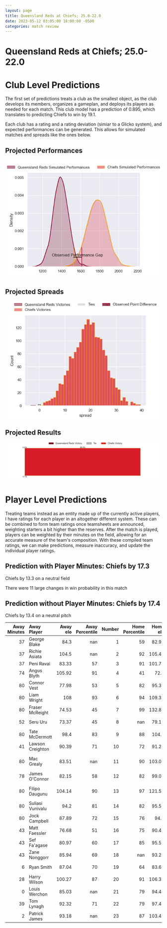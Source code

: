 ```yaml
---  
layout: page  
title: Queensland Reds at Chiefs; 25.0-22.0  
date: 2023-05-12 03:05:00 18:00:00 -0500  
categories: match review  
---
```

# Queensland Reds at Chiefs; 25.0-22.0

# Club Level Predictions


The first set of predictions treats a club as the smallest object, as the club develops its members, organizes a gameplan, and deploys its players as needed for each match. This club model has a prediction of 0.895, which translates to predicting Chiefs to win by 19.1.

Each club has a rating and a rating deviation (simiar to a Glicko system), and expected performances can be generated. This allows for simulated matches and spreads like the ones below.
## Projected Performances


![Projected Performances](plots/performances_2023-05-12-Chiefs-QueenslandReds.png)
## Projected Spreads


![Projected Spreads](plots/spreads_2023-05-12-Chiefs-QueenslandReds.png)
## Projected Results


![Projected Results](plots/resultbar_2023-05-12-Chiefs-QueenslandReds.png)
# Player Level Predictions


Treating teams instead as an entity made up of the currently active players, I have ratings for each player in an altogether different system. These can be combined to form team ratings once teamsheets are announced, weighting starters a bit higher than the reserves. After the match is played, players can be weighted by their minutes on the field, allowing for an accurate measure of the team's composition. With these compiled team ratings, we can make predictions, measure inaccuracy, and update the individual player ratings.
## Prediction with Player Minutes: Chiefs by 17.3


Chiefs by 13.3 on a neutral field

There were 11 large changes in win probability in this match
## Prediction without Player Minutes: Chiefs by 17.4


Chiefs by 13.4 on a neutral pitch



|   Away Minutes | Away Player      |   Away elo |   Away Percentile |   Number |   Home Percentile |   Home elo | Home Player            |   Home Minutes |
|---------------:|:-----------------|-----------:|------------------:|---------:|------------------:|-----------:|:-----------------------|---------------:|
|             37 | George Blake     |      84.3  |               nan |        1 |                59 |      82.93 | Jared Proffit          |             52 |
|             37 | Richie Asiata    |     104.5  |               nan |        2 |                92 |     105.49 | Bradley Slater         |             57 |
|             37 | Peni Ravai       |      83.33 |                57 |        3 |                91 |     101.75 | John Ryan              |             64 |
|             74 | Angus Blyth      |     105.92 |                91 |        4 |                41 |      72.9  | Tupou Vaa'i            |             80 |
|             80 | Connor Vest      |      77.98 |                53 |        5 |                82 |      95.35 | Josh Lord              |             13 |
|             80 | Liam Wright      |     108    |                93 |        6 |                94 |     109.35 | Samipeni Finau         |             80 |
|             80 | Fraser McReight  |      74.53 |                45 |        7 |                99 |     132.83 | Luke Jacobson          |             80 |
|             52 | Seru Uru         |      73.37 |                45 |        8 |               nan |      79.11 | Simon Parker           |             62 |
|             80 | Tate McDermott   |      98.4  |                83 |        9 |                88 |     104.6  | Cortez Ratima          |             63 |
|             41 | Lawson Creighton |      90.39 |                71 |       10 |                72 |      91.26 | Damian McKenzie        |             80 |
|             80 | Mac Grealy       |      83.51 |               nan |       11 |                90 |     103.09 | Etene Nanai-Seturo     |             80 |
|             78 | James O'Connor   |      82.15 |                58 |       12 |                82 |      99.09 | Rameka Poihipi         |             80 |
|             80 | Filipo Daugunu   |     104.14 |                90 |       13 |                97 |     121.52 | Anton Lienert-Brown    |             64 |
|             80 | Suliasi Vunivalu |      94.2  |                81 |       14 |                82 |      95.59 | Emoni Narawa           |             80 |
|             80 | Jock Campbell    |      87.89 |                72 |       15 |                76 |      94.2  | Shaun Stevenson        |             52 |
|             43 | Matt Faessler    |      76.68 |                51 |       16 |                75 |      90.41 | Tyrone Thompson        |             23 |
|             43 | Sef Fa'agase     |      80.97 |                60 |       17 |                85 |      95.52 | Ollie Norris           |             28 |
|             43 | Zane Nonggorr    |      85.94 |                69 |       18 |               nan |      93.28 | Atu Moli               |             16 |
|              6 | Ryan Smith       |      87.04 |                70 |       19 |                64 |      83.66 | Manaaki Selby-Rickit   |             67 |
|             28 | Harry Wilson     |     100.27 |                87 |       20 |                91 |     106.31 | Naitoa Ah Kuoi         |             18 |
|              0 | Louis Werchon    |      85.03 |               nan |       21 |                79 |      94.47 | Te Toiroa Tahuriorangi |             17 |
|             39 | Tom Lynagh       |      92.32 |                71 |       22 |                79 |      97.42 | Josh Ioane             |             28 |
|              2 | Patrick James    |      93.18 |               nan |       23 |                87 |     103.44 | Alex Nankivell         |             16 |

